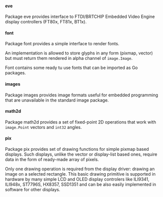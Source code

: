 #### eve

Package eve provides interface to FTDI/BRTCHIP Embedded Video Engine display controllers (FT80x, FT81x, BT1x).

#### font

Package font provides a simple interface to render fonts.

An implementation is allowed to store glyphs in any form (pixmap, vector) but must return them rendered in alpha channel of `image.Image`.

Font contains some ready tu use fonts that can be imported as Go packages.

#### images

Package images provides image formats useful for embedded programming that are unavailable in the standard image package.

#### math2d

Package math2d provides a set of fixed-point 2D operations that work with `image.Point` vectors and `int32` angles.

#### pix

Package pix provides set of drawing functions for simple pixmap based displays. Such displays, unlike the vector or display-list based ones, require data in the form of ready-made array of pixels.

Only one drawing operation is required from the display driver: drawing an image on a selected rectangle. This basic drawing primitive is supported in hardware by many simple LCD and OLED display controlers like ILI9341, ILI948x, ST7796S, HX8357, SSD1351 and can be also easily implemented in software for other displays.
